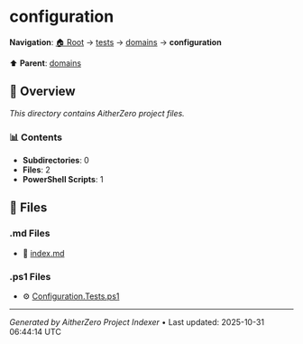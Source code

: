 # configuration

**Navigation**: [🏠 Root](../../../index.md) → [tests](../../index.md) → [domains](../index.md) → **configuration**

⬆️ **Parent**: [domains](../index.md)

## 📖 Overview

*This directory contains AitherZero project files.*

### 📊 Contents

- **Subdirectories**: 0
- **Files**: 2
- **PowerShell Scripts**: 1

## 📄 Files

### .md Files

- 📝 [index.md](./index.md)

### .ps1 Files

- ⚙️ [Configuration.Tests.ps1](./Configuration.Tests.ps1)

---

*Generated by AitherZero Project Indexer* • Last updated: 2025-10-31 06:44:14 UTC

